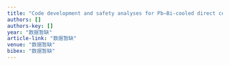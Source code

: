 ```yaml
---
title: "Code development and safety analyses for Pb–Bi-cooled direct contact boiling water fast reactor (PBWFR)"
authors: []
authors-key: []
year: "数据暂缺"
article-link: "数据暂缺"
venue: "数据暂缺"
bibex: "数据暂缺"
---
```

